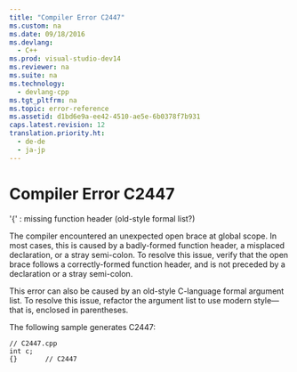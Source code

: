 ```yaml
---
title: "Compiler Error C2447"
ms.custom: na
ms.date: 09/18/2016
ms.devlang: 
  - C++
ms.prod: visual-studio-dev14
ms.reviewer: na
ms.suite: na
ms.technology: 
  - devlang-cpp
ms.tgt_pltfrm: na
ms.topic: error-reference
ms.assetid: d1bd6e9a-ee42-4510-ae5e-6b0378f7b931
caps.latest.revision: 12
translation.priority.ht: 
  - de-de
  - ja-jp
---
```

# Compiler Error C2447
'{' : missing function header (old-style formal list?)  
  
 The compiler encountered an unexpected open brace at global scope. In most cases, this is caused by a badly-formed function header, a misplaced declaration, or a stray semi-colon. To resolve this issue, verify that the open brace follows a correctly-formed function header, and is not preceded by a declaration or a stray semi-colon.  
  
 This error can also be caused by an old-style C-language formal argument list. To resolve this issue, refactor the argument list to use modern style—that is, enclosed in parentheses.  
  
 The following sample generates C2447:  
  
```  
// C2447.cpp  
int c;  
{}       // C2447  
```